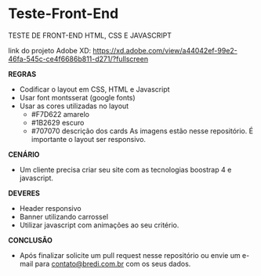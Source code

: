# Teste-Front-End
TESTE DE FRONT-END HTML, CSS E JAVASCRIPT

link do projeto Adobe XD: https://xd.adobe.com/view/a44042ef-99e2-46fa-545c-ce4f6686b811-d271/?fullscreen

**REGRAS**
- Codificar o layout em CSS, HTML e Javascript
- Usar font montsserat (google fonts)
- Usar as cores utilizadas no layout
  - #F7D622 amarelo
  - #1B2629 escuro
  - #707070 descrição dos cards
As imagens estão nesse repositório. É importante o layout ser responsivo.


**CENÁRIO**
- Um cliente precisa criar seu site com as tecnologias boostrap 4 e javascript.

**DEVERES**
- Header responsivo
- Banner utilizando carrossel
- Utilizar javascript com animações ao seu critério.

**CONCLUSÃO**
- Após finalizar solicite um pull request nesse repositório ou envie um e-mail para contato@bredi.com.br com os seus dados.
